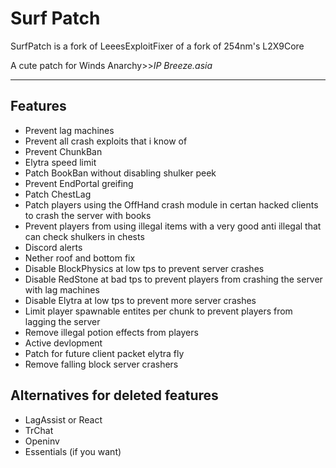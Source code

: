 # Surf Patch
SurfPatch is a fork of LeeesExploitFixer of a fork of 254nm's L2X9Core

A cute patch for Winds Anarchy>>*IP Breeze.asia*
___

## Features

* Prevent lag machines 
* Prevent all crash exploits that i know of
* Prevent ChunkBan
* Elytra speed limit
* Patch BookBan without disabling shulker peek
* Prevent EndPortal greifing
* Patch ChestLag
* Patch players using the OffHand crash module in certan hacked clients to crash the server with books
* Prevent players from using illegal items with a very good anti illegal that can check shulkers in chests
* Discord alerts
* Nether roof and bottom fix
* Disable BlockPhysics at low tps to prevent server crashes
* Disable RedStone at bad tps to prevent players from crashing the server with lag machines
* Disable Elytra at low tps to prevent more server crashes
* Limit player spawnable entites per chunk to prevent players from lagging the server
* Remove illegal potion effects from players
* Active devlopment
* Patch for future client packet elytra fly
* Remove falling block server crashers
## Alternatives for deleted features
* LagAssist or React
* TrChat
* Openinv
* Essentials (if you want)
